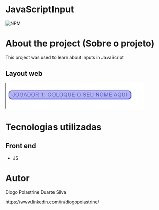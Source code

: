 # JavaScriptInput 
![NPM](https://github.com/Deekzzyy/JavaScriptInput/blob/main/LICENSE) 


# About the project (Sobre o projeto)

This project was used to learn about inputs in JavaScript

## Layout web
![Web 1](https://github.com/Deekzzyy/JavaScriptInput/blob/main/assets/PicModel.jpg)


# Tecnologias utilizadas

## Front end

- JS 


# Autor

Diogo Polastrine Duarte Silva

https://www.linkedin.com/in/diogopolastrine/
